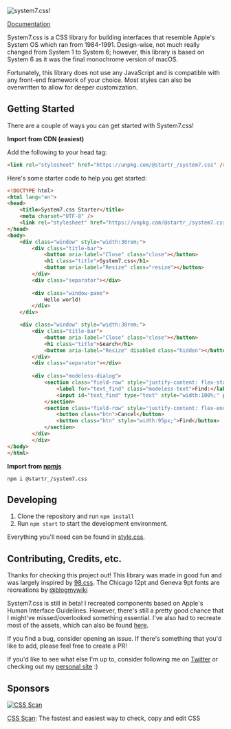 
![system7.css!](https://github.com/opencoca/system7.css/assets/26581192/a1f9ccba-9049-43e7-9c73-a75f4bc30833)


[Documentation](https://opencoca.github.io/system7.css/)

System7.css is a CSS library for building interfaces that resemble Apple's System OS which ran from 1984-1991. Design-wise, not much really changed from System 1 to System 6; however, this library is based on System 6 as it was the final monochrome version of macOS.

Fortunately, this library does not use any JavaScript and is compatible with any front-end framework of your choice. Most styles can also be overwritten to allow for deeper customization.

## Getting Started
There are a couple of ways you can get started with System7.css!

**Import from CDN (easiest)**

Add the following to your head tag:

```html
<link rel="stylesheet" href="https://unpkg.com/@startr_/system7.css" />
```

Here's some starter code to help you get started:
```html
<!DOCTYPE html>
<html lang="en">
<head>
    <title>System7.css Starter</title>
    <meta charset="UTF-8" />
    <link rel="stylesheet" href="https://unpkg.com/@startr_/system7.css" />
</head>
<body>
    <div class="window" style="width:30rem;">
        <div class="title-bar"> 
            <button aria-label="Close" class="close"></button>
            <h1 class="title">System7.css</h1>
            <button aria-label="Resize" class="resize"></button>
        </div>
        <div class="separator"></div>
        
        <div class="window-pane">
            Hello world!
        </div>
    </div>

    <div class="window" style="width:30rem;">
        <div class="title-bar"> 
            <button aria-label="Close" class="close"></button>
            <h1 class="title">Search</h1>
            <button aria-label="Resize" disabled class="hidden"></button>
        </div>
        <div class="separator"></div>
        
        <div class="modeless-dialog">
            <section class="field-row" style="justify-content: flex-start">
                <label for="text_find" class="modeless-text">Find:</label>
                <input id="text_find" type="text" style="width:100%;" placeholder="">
            </section>
            <section class="field-row" style="justify-content: flex-end">
                <button class="btn">Cancel</button>
                <button class="btn" style="width:95px;">Find</button>
            </section>
        </div>
        </div>
</body>
</html>
```

**Import from [npmjs](https://www.npmjs.com/package/@startr_/system7.css)**

    npm i @startr_/system7.css

## Developing

1. Clone the repository and run ```npm install```
2. Run ```npm start``` to start the development environment.

Everything you'll need can be found in [style.css](https://github.com/opencoca/system7.css/blob/main/style.css).


## Contributing, Credits, etc.

Thanks for checking this project out! This library was made in good fun and was largely inspired by [98.css](https://github.com/jdan/98.css). The Chicago 12pt and Geneva 9pt fonts are recreations by [@blogmywiki](https://twitter.com/blogmywiki)

 System7.css is still in beta! I recreated components based on Apple's Human Interface Guidelines. However, there's still a pretty good chance that I might've missed/overlooked something essential. I've also had to recreate most of the assets, which can also be found [here](https://github.com/opencoca/system7.css/tree/main/icon).

If you find a bug, consider opening an issue. If there's something that you'd like to add, please feel free to create a PR!

If you'd like to see what else I'm up to, consider following me on [Twitter](https://twitter.com/opencoca) or checking out my [personal site](https://startr_.co) :)

## Sponsors
[![CSS Scan](https://d33wubrfki0l68.cloudfront.net/6da92d1f39c939204d13f67ec76e725362b41e70/55cb0/img/logo.png)](https://getcssscan.com/?ref=systemcss)

[CSS Scan](https://getcssscan.com/?ref=systemcss): The fastest and easiest way to check, copy and edit CSS
